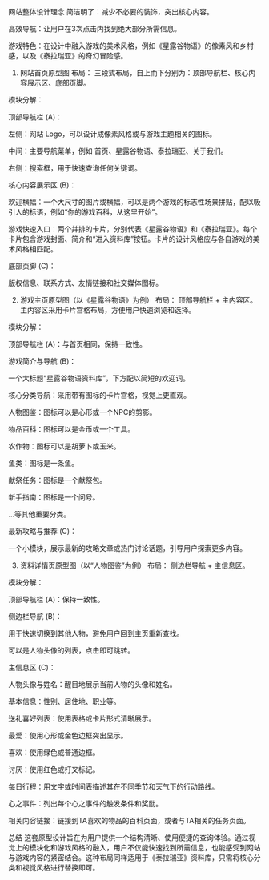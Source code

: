 网站整体设计理念
简洁明了：减少不必要的装饰，突出核心内容。

高效导航：让用户在3次点击内找到绝大部分所需信息。

游戏特色：在设计中融入游戏的美术风格，例如《星露谷物语》的像素风和乡村感，以及《泰拉瑞亚》的奇幻冒险感。

1. 网站首页原型图
   布局： 三段式布局，自上而下分别为：顶部导航栏、核心内容展示区、底部页脚。

模块分解：

顶部导航栏 (A)：

左侧：网站 Logo，可以设计成像素风格或与游戏主题相关的图标。

中间：主要导航菜单，例如 首页、星露谷物语、泰拉瑞亚、关于我们。

右侧：搜索框，用于快速查询任何关键词。

核心内容展示区 (B)：

欢迎横幅：一个大尺寸的图片或横幅，可以是两个游戏的标志性场景拼贴，配以吸引人的标语，例如“你的游戏百科，从这里开始”。

游戏快速入口：两个并排的卡片，分别代表《星露谷物语》和《泰拉瑞亚》。每个卡片包含游戏封面、简介和“进入资料库”按钮。卡片的设计风格应与各自游戏的美术风格相匹配。

底部页脚 (C)：

版权信息、联系方式、友情链接和社交媒体图标。

2. 游戏主页原型图（以《星露谷物语》为例）
   布局： 顶部导航栏 + 主内容区。主内容区采用卡片宫格布局，方便用户快速浏览和选择。

模块分解：

顶部导航栏 (A)：与首页相同，保持一致性。

游戏简介与导航 (B)：

一个大标题“星露谷物语资料库”，下方配以简短的欢迎词。

核心分类导航：采用带有图标的卡片宫格，视觉上更直观。

人物图鉴：图标可以是心形或一个NPC的剪影。

物品百科：图标可以是金币或一个工具。

农作物：图标可以是胡萝卜或玉米。

鱼类：图标是一条鱼。

献祭任务：图标是一个献祭包。

新手指南：图标是一个问号。

...等其他重要分类。

最新攻略与推荐 (C)：

一个小模块，展示最新的攻略文章或热门讨论话题，引导用户探索更多内容。

3. 资料详情页原型图（以“人物图鉴”为例）
   布局： 侧边栏导航 + 主信息区。

模块分解：

顶部导航栏 (A)：保持一致性。

侧边栏导航 (B)：

用于快速切换到其他人物，避免用户回到主页重新查找。

可以是人物头像的列表，点击即可跳转。

主信息区 (C)：

人物头像与姓名：醒目地展示当前人物的头像和姓名。

基本信息：性别、居住地、职业等。

送礼喜好列表：使用表格或卡片形式清晰展示。

最爱：使用心形或金色边框突出显示。

喜欢：使用绿色或普通边框。

讨厌：使用红色或打叉标记。

每日行程：用文字或时间表描述其在不同季节和天气下的行动路线。

心之事件：列出每个心之事件的触发条件和奖励。

相关内容链接：链接到TA喜欢的物品的百科页面，或者与TA相关的任务页面。

总结
这套原型设计旨在为用户提供一个结构清晰、使用便捷的查询体验。通过视觉上的模块化和游戏风格的融入，用户不仅能快速找到所需信息，也能感受到网站与游戏内容的紧密结合。这种布局同样适用于《泰拉瑞亚》资料库，只需将核心分类和视觉风格进行替换即可。
